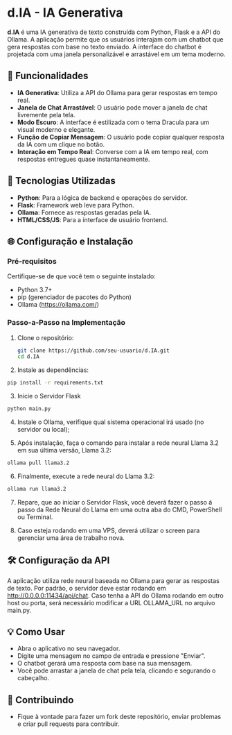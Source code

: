 # d.IA - IA Generativa

**d.IA** é uma IA generativa de texto construída com Python, Flask e a API do Ollama. A aplicação permite que os usuários interajam com um chatbot que gera respostas com base no texto enviado. A interface do chatbot é projetada com uma janela personalizável e arrastável em um tema moderno.

## 🚀 Funcionalidades

- **IA Generativa**: Utiliza a API do Ollama para gerar respostas em tempo real.
- **Janela de Chat Arrastável**: O usuário pode mover a janela de chat livremente pela tela.
- **Modo Escuro**: A interface é estilizada com o tema Dracula para um visual moderno e elegante.
- **Função de Copiar Mensagem**: O usuário pode copiar qualquer resposta da IA com um clique no botão.
- **Interação em Tempo Real**: Converse com a IA em tempo real, com respostas entregues quase instantaneamente.

## 🔧 Tecnologias Utilizadas

- **Python**: Para a lógica de backend e operações do servidor.
- **Flask**: Framework web leve para Python.
- **Ollama**: Fornece as respostas geradas pela IA.
- **HTML/CSS/JS**: Para a interface de usuário frontend.

## 🌐 Configuração e Instalação

### Pré-requisitos

Certifique-se de que você tem o seguinte instalado:

- Python 3.7+
- pip (gerenciador de pacotes do Python)
- Ollama (https://ollama.com/)

### Passo-a-Passo na Implementação

1. Clone o repositório:

   ```bash
   git clone https://github.com/seu-usuario/d.IA.git
   cd d.IA
   ```
   
2. Instale as dependências:

```bash
pip install -r requirements.txt
```

3. Inicie o Servidor Flask

```bash
python main.py
```

4. Instale o Ollama, verifique qual sistema operacional irá usado (no servidor ou local);
   
5. Após instalação, faça o comando para instalar a rede neural Llama 3.2 em sua última versão, Llama 3.2:
   
```bash
ollama pull llama3.2
```

6. Finalmente, execute a rede neural do Llama 3.2:

```bash
ollama run llama3.2
```
7. Repare, que ao iniciar o Servidor Flask, você deverá fazer o passo á passo da Rede Neural do Llama em uma outra aba do CMD, PowerShell ou Terminal.

8. Caso esteja rodando em uma VPS, deverá utilizar o screen para gerenciar uma área de trabalho nova.

## 🛠️ Configuração da API

A aplicação utiliza rede neural baseada no Ollama para gerar as respostas de texto. Por padrão, o servidor deve estar rodando em http://0.0.0.0:11434/api/chat. 
Caso tenha a API do Ollama rodando em outro host ou porta, será necessário modificar a URL OLLAMA_URL no arquivo main.py.

## 💡 Como Usar

- Abra o aplicativo no seu navegador.
- Digite uma mensagem no campo de entrada e pressione "Enviar".
- O chatbot gerará uma resposta com base na sua mensagem.
- Você pode arrastar a janela de chat pela tela, clicando e segurando o cabeçalho.

## 🙏 Contribuindo

- Fique à vontade para fazer um fork deste repositório, enviar problemas e criar pull requests para contribuir.
